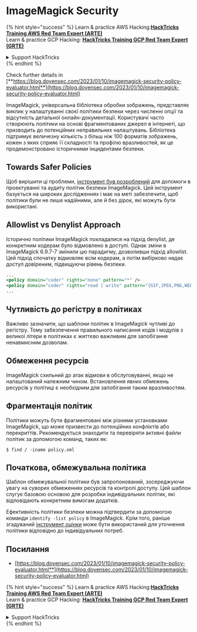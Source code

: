 # ImageMagick Security

{% hint style="success" %}
Learn & practice AWS Hacking:<img src="/.gitbook/assets/arte.png" alt="" data-size="line">[**HackTricks Training AWS Red Team Expert (ARTE)**](https://training.hacktricks.xyz/courses/arte)<img src="/.gitbook/assets/arte.png" alt="" data-size="line">\
Learn & practice GCP Hacking: <img src="/.gitbook/assets/grte.png" alt="" data-size="line">[**HackTricks Training GCP Red Team Expert (GRTE)**<img src="/.gitbook/assets/grte.png" alt="" data-size="line">](https://training.hacktricks.xyz/courses/grte)

<details>

<summary>Support HackTricks</summary>

* Check the [**subscription plans**](https://github.com/sponsors/carlospolop)!
* **Join the** 💬 [**Discord group**](https://discord.gg/hRep4RUj7f) or the [**telegram group**](https://t.me/peass) or **follow** us on **Twitter** 🐦 [**@hacktricks\_live**](https://twitter.com/hacktricks\_live)**.**
* **Share hacking tricks by submitting PRs to the** [**HackTricks**](https://github.com/carlospolop/hacktricks) and [**HackTricks Cloud**](https://github.com/carlospolop/hacktricks-cloud) github repos.

</details>
{% endhint %}

Check further details in [**https://blog.doyensec.com/2023/01/10/imagemagick-security-policy-evaluator.html**](https://blog.doyensec.com/2023/01/10/imagemagick-security-policy-evaluator.html)

ImageMagick, універсальна бібліотека обробки зображень, представляє виклик у налаштуванні своєї політики безпеки через численні опції та відсутність детальної онлайн-документації. Користувачі часто створюють політики на основі фрагментованих джерел в інтернеті, що призводить до потенційних неправильних налаштувань. Бібліотека підтримує величезну кількість з більш ніж 100 форматів зображень, кожен з яких сприяє її складності та профілю вразливостей, як це продемонстровано історичними інцидентами безпеки.

## Towards Safer Policies
Щоб вирішити ці проблеми, [інструмент був розроблений](https://imagemagick-secevaluator.doyensec.com/) для допомоги в проектуванні та аудиту політик безпеки ImageMagick. Цей інструмент базується на широких дослідженнях і має на меті забезпечити, щоб політики були не лише надійними, але й без дірок, які можуть бути використані.

## Allowlist vs Denylist Approach
Історично політики ImageMagick покладалися на підхід denylist, де конкретним кодерам було відмовлено в доступі. Однак зміни в ImageMagick 6.9.7-7 змінили цю парадигму, дозволивши підхід allowlist. Цей підхід спочатку відмовляє всім кодерам, а потім вибірково надає доступ довіреним, підвищуючи рівень безпеки.
```xml
...
<policy domain="coder" rights="none" pattern="*" />
<policy domain="coder" rights="read | write" pattern="{GIF,JPEG,PNG,WEBP}" />
...
```
## Чутливість до регістру в політиках
Важливо зазначити, що шаблони політик в ImageMagick чутливі до регістру. Тому забезпечення правильного написання кодів і модулів з великої літери в політиках є життєво важливим для запобігання ненавмисним дозволам.

## Обмеження ресурсів
ImageMagick схильний до атак відмови в обслуговуванні, якщо не налаштований належним чином. Встановлення явних обмежень ресурсів у політиці є необхідним для запобігання таким вразливостям.

## Фрагментація політик
Політики можуть бути фрагментовані між різними установками ImageMagick, що може призвести до потенційних конфліктів або перекриттів. Рекомендується знаходити та перевіряти активні файли політик за допомогою команд, таких як:
```shell
$ find / -iname policy.xml
```
## Початкова, обмежувальна політика
Шаблон обмежувальної політики був запропонований, зосереджуючи увагу на суворих обмеженнях ресурсів та контролі доступу. Цей шаблон слугує базовою основою для розробки індивідуальних політик, які відповідають конкретним вимогам додатків.

Ефективність політики безпеки можна підтвердити за допомогою команди `identify -list policy` в ImageMagick. Крім того, раніше згадуваний [інструмент оцінки](https://imagemagick-secevaluator.doyensec.com/) може бути використаний для уточнення політики відповідно до індивідуальних потреб.

## Посилання
* [https://blog.doyensec.com/2023/01/10/imagemagick-security-policy-evaluator.html**](https://blog.doyensec.com/2023/01/10/imagemagick-security-policy-evaluator.html)



{% hint style="success" %}
Learn & practice AWS Hacking:<img src="/.gitbook/assets/arte.png" alt="" data-size="line">[**HackTricks Training AWS Red Team Expert (ARTE)**](https://training.hacktricks.xyz/courses/arte)<img src="/.gitbook/assets/arte.png" alt="" data-size="line">\
Learn & practice GCP Hacking: <img src="/.gitbook/assets/grte.png" alt="" data-size="line">[**HackTricks Training GCP Red Team Expert (GRTE)**<img src="/.gitbook/assets/grte.png" alt="" data-size="line">](https://training.hacktricks.xyz/courses/grte)

<details>

<summary>Support HackTricks</summary>

* Check the [**subscription plans**](https://github.com/sponsors/carlospolop)!
* **Join the** 💬 [**Discord group**](https://discord.gg/hRep4RUj7f) or the [**telegram group**](https://t.me/peass) or **follow** us on **Twitter** 🐦 [**@hacktricks\_live**](https://twitter.com/hacktricks\_live)**.**
* **Share hacking tricks by submitting PRs to the** [**HackTricks**](https://github.com/carlospolop/hacktricks) and [**HackTricks Cloud**](https://github.com/carlospolop/hacktricks-cloud) github repos.

</details>
{% endhint %}
